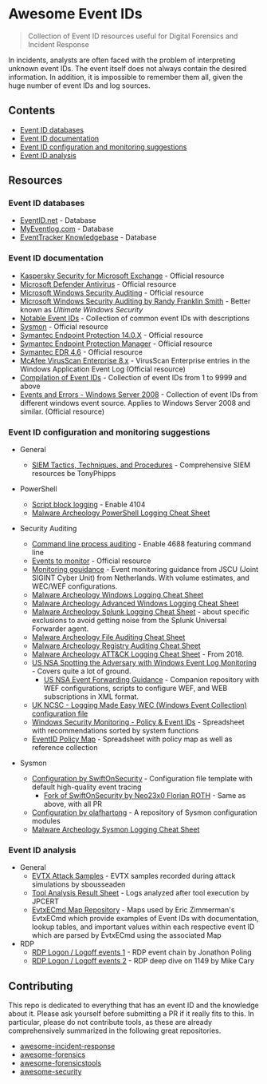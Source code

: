 # Awesome Event IDs

> Collection of Event ID resources useful for Digital Forensics and Incident Response

In incidents, analysts are often faced with the problem of interpreting unknown event IDs.
The event itself does not always contain the desired information.
In addition, it is impossible to remember them all, given the huge number of event IDs and log sources.

## Contents

- [Event ID databases](#event-id-databases)
- [Event ID documentation](#event-id-documentation)
- [Event ID configuration and monitoring suggestions](#event-id-configuration-and-monitoring-suggestions)
- [Event ID analysis](#event-id-analysis)

## Resources

### Event ID databases

* [EventID.net](http://www.eventid.net/search.asp) - Database
* [MyEventlog.com](https://www.myeventlog.com/) - Database
* [EventTracker Knowledgebase](https://kb.eventtracker.com/) - Database

### Event ID documentation

* [Kaspersky Security for Microsoft Exchange](https://support.kaspersky.com/KS4Exchange/9.6/en-US/22779.htm) - Official resource
* [Microsoft Defender Antivirus](https://docs.microsoft.com/en-us/microsoft-365/security/defender-endpoint/troubleshoot-microsoft-defender-antivirus?view=o365-worldwide#microsoft-defender-antivirus-event-ids) - Official resource
* [Microsoft Windows Security Auditing](https://docs.microsoft.com/en-us/windows/security/threat-protection/auditing/security-auditing-overview) - Official resource
* [Microsoft Windows Security Auditing by Randy Franklin Smith](https://www.ultimatewindowssecurity.com/securitylog/encyclopedia/) - Better known as _Ultimate Windows Security_
* [Notable Event IDs](https://github.com/TonyPhipps/SIEM/blob/master/Notable-Event-IDs.md) - Collection of common event IDs with descriptions
* [Sysmon](https://docs.microsoft.com/en-us/sysinternals/downloads/sysmon#events) - Official resource
* [Symantec Endpoint Protection 14.0.X](https://knowledge.broadcom.com/external/article/170359/endpoint-protection-140x-event-log-entri.html) - Official resource
* [Symantec Endpoint Protection Manager](https://knowledge.broadcom.com/external/article/157017/endpoint-protection-manager-event-log-en.html) - Official resource
* [Symantec EDR 4.6](https://techdocs.broadcom.com/us/en/symantec-security-software/endpoint-security-and-management/endpoint-detection-and-response/4-6/search-fields-and-descriptions-v126755396-d38e59231/event-summary-type-ids-v121987556-d38e58861.html) - Official resource
* [McAfee VirusScan Enterprise 8.x](https://kc.mcafee.com/corporate/index?page=content&id=KB54827) - VirusScan Enterprise entries in the Windows Application Event Log (Official resource)
* [Compilation of Event IDs](http://www.chicagotech.net/wineventid.htm) - Collection of event IDs from 1 to 9999 and above
* [Events and Errors - Windows Server 2008](https://docs.microsoft.com/en-us/previous-versions/windows/it-pro/windows-server-2008-r2-and-2008/cc754424(v=ws.10)) - Collection of event IDs from different windows event source. Applies to Windows Server 2008 and similar. (Official resource)

### Event ID configuration and monitoring suggestions

* General
    * [SIEM Tactics, Techniques, and Procedures](https://github.com/TonyPhipps/SIEM) - Comprehensive SIEM resources be TonyPhipps
* PowerShell
    * [Script block logging](https://docs.microsoft.com/en-us/powershell/module/microsoft.powershell.core/about/about_logging_windows?view=powershell-7.1#viewing-the-powershell-event-log-entries-on-windows) - Enable 4104
    * [Malware Archeology PowerShell Logging Cheat Sheet](https://www.malwarearchaeology.com/s/Windows-PowerShell-Logging-Cheat-Sheet-ver-Sept-2018-v22.pdf)
* Security Auditing
    * [Command line process auditing](https://docs.microsoft.com/en-us/windows-server/identity/ad-ds/manage/component-updates/command-line-process-auditing#configuration) - Enable 4688 featuring command line
    * [Events to monitor](https://docs.microsoft.com/en-us/windows-server/identity/ad-ds/plan/appendix-l--events-to-monitor) - Official resource
    * [Monitoring gguidance](https://github.com/JSCU-NL/logging-essentials) - Event monitoring guidance from JSCU (Joint SIGINT Cyber Unit) from Netherlands. With  volume estimates, and WEC/WEF configurations.
    * [Malware Archeology Windows Logging Cheat Sheet](https://www.malwarearchaeology.com/s/Windows-Logging-Cheat-Sheet_ver_Feb_2019.pdf)
    * [Malware Archeology Advanced Windows Logging Cheat Sheet](https://www.malwarearchaeology.com/s/Windows-Advanced-Logging-Cheat-Sheet_ver_Feb_2019_v12.pdf)
    * [Malware Archeology Splunk Logging Cheat Sheet](https://www.malwarearchaeology.com/s/Windows-Splunk-Logging-Cheat-Sheet-v222.pdf) - about specific exclusions to avoid getting noise from the Splunk Universal Forwarder agent.
    * [Malware Archeology File Auditing Cheat Sheet](https://www.malwarearchaeology.com/s/Windows-File-Auditing-Cheat-Sheet-ver-Nov-2017-3fwr.pdf)
    * [Malware Archeology Registry Auditing Cheat Sheet](https://www.malwarearchaeology.com/s/Windows-Registry-Auditing-Cheat-Sheet-ver-Aug-2019.pdf)
    * [Malware Archeology ATT&CK Logging Cheat Sheet](https://www.malwarearchaeology.com/s/Windows-ATTCK_Logging-Cheat-Sheet_ver_Sept_2018.pdf) - From 2018.
    * [US NSA Spotting the Adversary with Windows Event Log Monitoring](https://apps.nsa.gov/iaarchive/library/ia-guidance/security-configuration/applications/assets/public/upload/Spotting-the-Adversary-with-Windows-Event-Log-Monitoring.pdf) - Covers quite a lot of ground.
        * [US NSA Event Forwarding Guidance](https://github.com/nsacyber/Event-Forwarding-Guidance) - Companion repository with WEF configurations, scripts to configure WEF, and WEB subscriptions in XML format.
    * [UK NCSC - Logging Made Easy WEC (Windows Event Collection) configuration file](https://github.com/ukncsc/lme/blob/master/Chapter%201%20Files/lme_wec_config.xml)
    * [Windows Security Monitoring - Policy & Event IDs](https://docs.google.com/spreadsheets/d/1BhR3cymZ53ZJfJdKAGKszuB-jgsr8GBJBOCJl50WGKE/edit?usp=sharing) - Spreadsheet with recommendations sorted by system functions
    * [EventID Policy Map](https://docs.google.com/spreadsheets/d/16WuMNL5WWjE4YJIKrt1ut3fZWTbPPKnAGBjGilLrzBE/edit#gid=1714197816) - Spreadsheet with policy map as well as reference collection

* Sysmon
    * [Configuration by SwiftOnSecurity](https://github.com/SwiftOnSecurity/sysmon-config) - Configuration file template with default high-quality event tracing
        * [Fork of SwiftOnSecurity by Neo23x0 Florian ROTH](https://github.com/Neo23x0/sysmon-config) - Same as above, with all PR 
    * [Configuration by olafhartong](https://github.com/olafhartong/sysmon-modular) - A repository of Sysmon configuration modules
    * [Malware Archeology Sysmon Logging Cheat Sheet](https://www.malwarearchaeology.com/s/Windows-Sysmon-Logging-Cheat-Sheet_Jan_2020-g7sl.pdf)

### Event ID analysis

* General
    * [EVTX Attack Samples](https://github.com/sbousseaden/EVTX-ATTACK-SAMPLES) - EVTX samples recorded during attack simulations by sbousseaden
    * [Tool Analysis Result Sheet](https://jpcertcc.github.io/ToolAnalysisResultSheet/#) - Logs analyzed after tool execution by JPCERT
    * [EvtxECmd Map Repository](https://github.com/EricZimmerman/evtx/tree/master/evtx/Maps) - Maps used by Eric Zimmerman's EvtxECmd which provide examples of Event IDs with documentation, lookup tables, and important values within each respective event ID which are parsed by EvtxECmd using the associated Map
* RDP
    * [RDP Logon / Logoff events 1](https://ponderthebits.com/2018/02/windows-rdp-related-event-logs-identification-tracking-and-investigation/) - RDP event chain by Jonathon Poling
    * [RDP Logon / Logoff events 2](https://dfironthemountain.wordpress.com/2019/02/15/rdp-event-log-dfir/) - RDP deep dive on 1149 by Mike Cary

## Contributing

This repo is dedicated to everything that has an event ID and the knowledge about it.
Please ask yourself before submitting a PR if it really fits to this.
In particular, please do not contribute tools, as these are already comprehensively summarized in the following great repositories.

* [awesome-incident-response](https://github.com/meirwah/awesome-incident-response)
* [awesome-forensics](https://github.com/cugu/awesome-forensics)
* [awesome-forensicstools](https://github.com/ivbeg/awesome-forensicstools)
* [awesome-security](https://github.com/sbilly/awesome-security)
